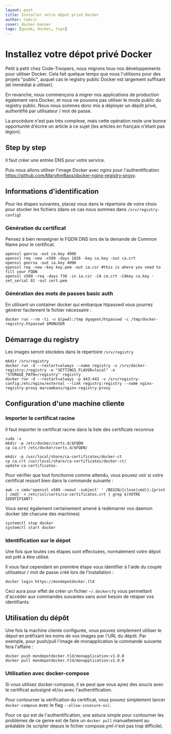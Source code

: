 ```yaml
---
layout: post
title: Installer votre dépot privé Docker 
author: Cedric 
cover: docker-banner
tags: [guide, docker, tips]
---
```

# Installez votre dépot privé Docker
Petit à petit chez Code-Troopers, nous migrons tous nos développements pour utiliser Docker. 
Cela fait quelque temps que nous l'utilisons pour des projets "public", auquel cas le registry public Docker est largement suffisant (et immédiat à utiliser).

En revanche, nous commençons à migrer nos applications de production également vers Docker, et nous ne pouvons pas utiliser le mode public du registry public.
Nous nous sommes donc mis à déployer un dépôt privé, authentifié par utilisateur / mot de passe. 

La procédure n'est pas très complexe, mais cette opération reste une bonne opportunité d'écrire un article à ce sujet (les articles en français n'étant pas légion).
<!--break-->

## Step by step
Il faut créer une entrée DNS pour votre service.

Puis nous allons utiliser l'image Docker avec nginx pour l'authentification https://github.com/MarvAmBass/docker-nginx-registry-proxy.

## Informations d'identification
Pour les étapes suivantes, placez vous dans le répertoire de votre choix pour stocker les fichiers (dans ce cas nous sommes dans `/srv/registry-config`)

### Génération du certificat
Pensez à bien renseigner le FQDN DNS lors de la demande de Common Name pour le certificat.
  
    openssl genrsa -out ca.key 4096
    openssl req -new -x509 -days 1826 -key ca.key -out ca.crt
    openssl genrsa -out ia.key 4096
    openssl req -new -key key.pem -out ia.csr #this is where you need to fill your FQDN
    openssl x509 -req -days 730 -in ia.csr -CA ca.crt -CAkey ca.key -set_serial 01 -out cert.pem

### Génération des mots de passes basic auth
En utilisant un container docker qui embarque htpasswd vous pourrez générer facilement le fichier nécessaire : 

    docker run --rm -ti -v $(pwd):/tmp dgageot/htpasswd -c /tmp/docker-registry.htpasswd $MONUSER

## Démarrage du registry
Les images seront stockées dans le répertoire `/srv/registry`

    mkdir /srv/registry
    docker run -d --restart=always --name registry -v /srv/docker-registry:/registry -e "SETTINGS_FLAVOR=local" -e "STORAGE_PATH=/registry" registry
    docker run -d --restart=always -p 443:443 -v /srv/registry-config:/etc/nginx/external --link registry:registry --name nginx-registry-proxy marvambass/nginx-registry-proxy

## Configuration d'une machine cliente

### Importer le certificat racine
Il faut importer le certificat racine dans la liste des certificats reconnus

    sudo -s
    mkdir -p /etc/docker/certs.d/$FQDN
    cp ca.crt /etc/docker/certs.d/$FQDN/
    
    mkdir -p /usr/local/share/ca-certificates/docker-ct
    cp ca.crt /usr/local/share/ca-certificates/docker-ct/
    update-ca-certificates-

Pour vérifier que tout fonctionne comme attendu, vous pouvez voir si votre certificat ressort bien dans la commande suivante : 

    awk -v cmd='openssl x509 -noout -subject' ' /BEGIN/{close(cmd)};{print | cmd}' < /etc/ssl/certs/ca-certificates.crt | grep $(VOTRE IDENTIFIANT)

Vous serez également certainement amené à redémarrer vos daemon docker (de chacune des machines)

    systemctl stop docker
    systemctl start docker

### Identification sur le dépot
Une fois que toutes ces étapes sont effectuées, normalement votre dépot est prêt à être utilisé. 

Il vous faut cependant en première étape vous identifier à l'aide du couple utilisateur / mot de passe créé lors de l'installation : 

    docker login https://mondepotdocker.tld

Ceci aura pour effet de créer un fichier `~/.dockercfg` vous permettant d'accéder aux commandes suivantes sans avoir besoin de retaper vos identifiants.

## Utilisation du dépôt

Une fois la machine cliente configurée, vous pouvez simplement utiliser le dépot en préfixant les noms de vos images par l'URL du dépôt.
Par exemple, pour push/pull l'image de monapplication la commande suivante fera l'affaire :

    docker push mondepotdocker.tld/monapplication:v1.0.0
    docker pull mondepotdocker.tld/monapplication:v1.0.0

### Utilisation avec docker-compose

Si vous utilisez docker-compose, il se peut que vous ayiez des soucis avec le certificat autosigné et/ou avec l'authentification.

Pour contourner la vérification du certificat, vous pouvez simplement lancer `docker-compose` avec le flag `--allow-insecure-ssl`.

Pour ce qui est de l'authentification, une astuce simple pour contourner les problèmes de ce genre est de faire un `docker pull` manuellement au préalable (le scripter depuis le fichier compose.yml n'est pas trop difficile).